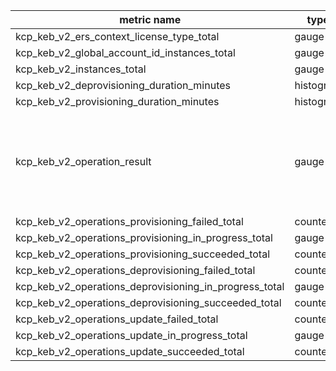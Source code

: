 
metric name| type | labels | 
------------------------------------------------|------|--------
kcp_keb_v2_ers_context_license_type_total | gauge | license_type | 
kcp_keb_v2_global_account_id_instances_total | gauge | global_account_id |
kcp_keb_v2_instances_total | gauge | - |
kcp_keb_v2_deprovisioning_duration_minutes | histogram | plan_id |
kcp_keb_v2_provisioning_duration_minutes | histogram | plan_id |
kcp_keb_v2_operation_result | gauge | operation_id, instance_id, global_account_id, plan_id, type, state, error_category, error_reason, error
kcp_keb_v2_operations_provisioning_failed_total | counter | plan_id
kcp_keb_v2_operations_provisioning_in_progress_total | gauge | plan_id
kcp_keb_v2_operations_provisioning_succeeded_total | counter | plan_id
kcp_keb_v2_operations_deprovisioning_failed_total | counter | plan_id
kcp_keb_v2_operations_deprovisioning_in_progress_total | gauge | plan_id
kcp_keb_v2_operations_deprovisioning_succeeded_total | counter | plan_id
kcp_keb_v2_operations_update_failed_total | counter | plan_id
kcp_keb_v2_operations_update_in_progress_total | gauge | plan_id
kcp_keb_v2_operations_update_succeeded_total | counter | plan_id